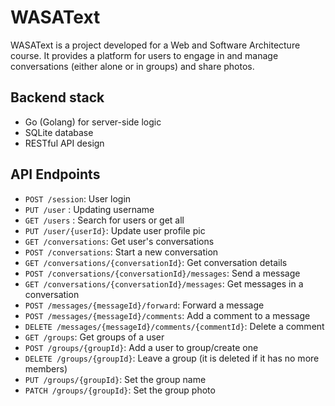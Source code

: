 # WASAText

WASAText is a project developed for a Web and Software Architecture course. It provides a platform for users to engage in and manage conversations (either alone or in groups) and share photos.

## Backend stack
- Go (Golang) for server-side logic
- SQLite database
- RESTful API design

## API Endpoints

- `POST /session`: User login
- `PUT /user` : Updating username
- `GET /users` : Search for users or get all
- `PUT /user/{userId}`: Update user profile pic
- `GET /conversations`: Get user's conversations
- `POST /conversations`: Start a new conversation
- `GET /conversations/{conversationId}`: Get conversation details
- `POST /conversations/{conversationId}/messages`: Send a message
- `GET /conversations/{conversationId}/messages`: Get messages in a conversation
- `POST /messages/{messageId}/forward`: Forward a message
- `POST /messages/{messageId}/comments`: Add a comment to a message
- `DELETE /messages/{messageId}/comments/{commentId}`: Delete a comment
- `GET /groups`: Get groups of a user
- `POST /groups/{groupId}`: Add a user to group/create one
- `DELETE /groups/{groupId}`: Leave a group (it is deleted if it has no more members)
- `PUT /groups/{groupId}`: Set the group name
- `PATCH /groups/{groupId}`: Set the group photo
